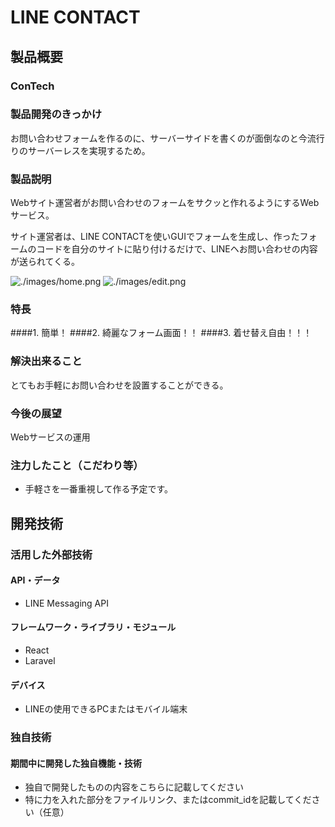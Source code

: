 # LINE CONTACT
## 製品概要
### ConTech

### 製品開発のきっかけ
お問い合わせフォームを作るのに、サーバーサイドを書くのが面倒なのと今流行りのサーバーレスを実現するため。

### 製品説明
Webサイト運営者がお問い合わせのフォームをサクッと作れるようにするWebサービス。

サイト運営者は、LINE CONTACTを使いGUIでフォームを生成し、作ったフォームのコードを自分のサイトに貼り付けるだけで、LINEヘお問い合わせの内容が送られてくる。

![./images/home.png](スクショ)
![./images/edit.png](スクショ)

### 特長
####1. 簡単！
####2. 綺麗なフォーム画面！！
####3. 着せ替え自由！！！

### 解決出来ること
とてもお手軽にお問い合わせを設置することができる。

### 今後の展望
Webサービスの運用

### 注力したこと（こだわり等）
* 手軽さを一番重視して作る予定です。

## 開発技術
### 活用した外部技術
#### API・データ
* LINE Messaging API

#### フレームワーク・ライブラリ・モジュール
* React
* Laravel

#### デバイス
* LINEの使用できるPCまたはモバイル端末

### 独自技術
#### 期間中に開発した独自機能・技術
* 独自で開発したものの内容をこちらに記載してください
* 特に力を入れた部分をファイルリンク、またはcommit_idを記載してください（任意） 

